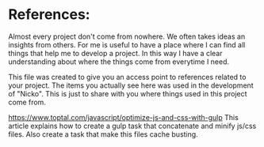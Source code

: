 # References:

Almost every project don't come from nowhere. We often takes ideas an insights from others. For me is useful to have a place where I can find all things that help me to develop a project. In this way I have a clear understanding about where the things come from everytime I need.

This file was created to give you an access point to references related to your project. The items you actually see here was used in the development of "Nicko". This is just to share with you where things used in this project come from.


https://www.toptal.com/javascript/optimize-js-and-css-with-gulp
This article explains how to create a gulp task that concatenate and minify js/css files. Also create a task that make this files cache busting.

